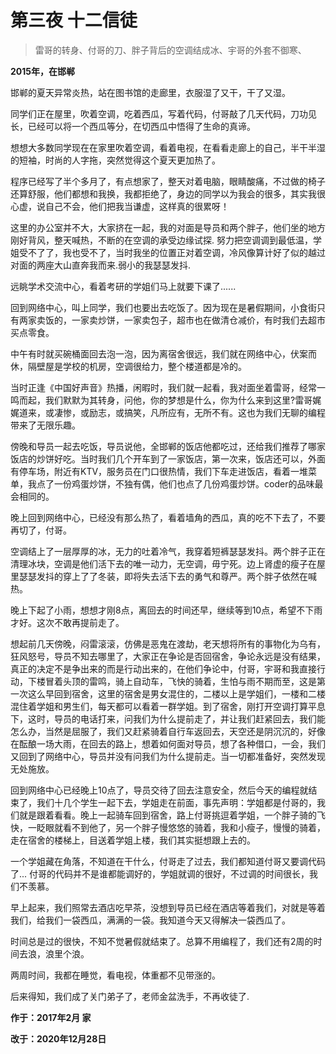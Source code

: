 # 第三夜 十二信徒

> 雷哥的转身、付哥的刀、胖子背后的空调结成冰、宇哥的外套不御寒、

**2015年，在邯郸**

邯郸的夏天异常炎热，站在图书馆的走廊里，衣服湿了又干，干了又湿。

同学们正在屋里，吹着空调，吃着西瓜，写着代码，付哥敲了几天代码，刀功见长，已经可以将一个西瓜等分，在切西瓜中悟得了生命的真谛。

想想大多数同学现在在家里吹着空调，看着电视，在看看走廊上的自己，半干半湿的短袖，时尚的人字拖，突然觉得这个夏天更加热了。

程序已经写了半个多月了，有点想家了，整天对着电脑，眼睛酸痛，不过做的椅子还算舒服，他们都想和我换，我都拒绝了，身边的同学以为我会的很多，其实我很心虚，说自己不会，他们把我当谦虚，这样真的很累呀！

这里的办公室并不大，大家挤在一起，我的对面是导员和两个胖子，他们坐的地方刚好背风，整天喊热，不断的在空调的承受边缘试探. 努力把空调调到最低温，学姐受不了了，我也受不了，当时我坐的位置正对着空调，冷风像算计好了似的越过对面的两座大山直奔我而来.弱小的我瑟瑟发抖.

远眺学术交流中心，看着考研的学姐们马上就要下课了......

回到网络中心，叫上同学，我们也要出去吃饭了。因为现在是暑假期间，小食街只有两家卖饭的，一家卖炒饼，一家卖包子，超市也在做清仓减价，有时我们去超市买点零食。

中午有时就买碗桶面回去泡一泡，因为离宿舍很远，我们就在网络中心，伏案而休，隔壁屋是学校的机房，空调很给力，整个楼道都是冷的。

当时正逢《中国好声音》热播，闲暇时，我们就一起看，我对面坐着雷哥，经常一鸣而起，我们默默为其转身，问他，你的梦想是什么，你为什么来到这里?雷哥娓娓道来，或凄惨，或励志，或搞笑，凡所应有，无所不有。这也为我们无聊的编程带来了无限乐趣。

傍晚和导员一起去吃饭，导员说他，全邯郸的饭店他都吃过，还给我们推荐了哪家饭店的炒饼好吃。当时我们几个开车到了一家饭店，第一次来，饭店还可以，外面有停车场，附近有KTV，服务员在门口很热情，我们下车走进饭店，看着一堆菜单，我点了一份鸡蛋炒饼，不独有偶，他们也点了几份鸡蛋炒饼。coder的品味最会相同的。

晚上回到网络中心，已经没有那么热了，看着墙角的西瓜，真的吃不下去了，不要再切了，付哥。

空调结上了一层厚厚的冰，无力的吐着冷气，我穿着短裤瑟瑟发抖。两个胖子正在清理冰块，空调是他们活下去的唯一动力，无空调，毋宁死。边上肾虚的瘦子在屋里瑟瑟发抖的穿上了了冬装，即将失去活下去的勇气和尊严。两个胖子依然在喊热。

晚上下起了小雨，想想才刚8点，离回去的时间还早，继续等到10点，希望不下雨才好。这次不敢再提前走了。

想起前几天傍晚，闷雷滚滚，仿佛是恶鬼在渡劫，老天想将所有的事物化为乌有，狂风怒号，导员不知去哪里了，大家正在争论是否回宿舍，争论永远是没有结果，真正的决定不是争出来的而是行动出来的，在他们争论中，付哥，宇哥和我直接行动，下楼冒着头顶的雷鸣，骑上自动车，飞快的骑着，生怕与雨不期而至，这是第一次这么早回到宿舍，这里的宿舍是男女混住的，二楼以上是学姐们，一楼和二楼混住着学姐和男生们，每天都可以看着一群学姐。到了宿舍，刚打开空调打算平息下，这时，导员的电话打来，问我们为什么提前走了，并让我们赶紧回去，我们能怎么办，当然是屈服了，我们又赶紧骑着自行车返回去，天空还是阴沉沉的，好像在酝酿一场大雨，在回去的路上，想着如何面对导员，想了各种借口，一会，我们又回到了网络中心，导员并没有问我们为什么提前走。当一切都准备好，突然发现无处施放。

回到网络中心已经晚上10点了，导员交待了回去注意安全，然后今天的编程就结束了，我们十几个学生一起下去，学姐走在前面，事先声明：学姐都是付哥的，我们就是跟着看看。晚上一起骑车回到宿舍，路上付哥挑逗着学姐，一个胖子骑的飞快，一眨眼就看不到他了，另一个胖子慢悠悠的骑着，我和小瘦子，慢慢的骑着，走在宿舍的楼梯上，目送着学姐上楼，我们其实挺想跟上去的。

一个学姐藏在角落，不知道在干什么，付哥走了过去，我们都知道付哥又要调代码了...  付哥的代码并不是谁都能调好的，学姐就调的很好，不过调的时间很长，我们不羡慕。

早上起来，我们照常去酒店吃早茶，没想到导员已经在酒店等着我们，对就是等着我们，给我们一袋西瓜，满满的一袋。我知道今天又得解决一袋西瓜了。

时间总是过的很快，不知不觉暑假就结束了。总算不用编程了，我们还有2周的时间去浪，浪里个浪。

两周时间，我都在睡觉，看电视，体重都不见带涨的。

后来得知，我们成了关门弟子了，老师金盆洗手，不再收徒了.

**作于：2017年2月 家**

**改于：2020年12月28日**